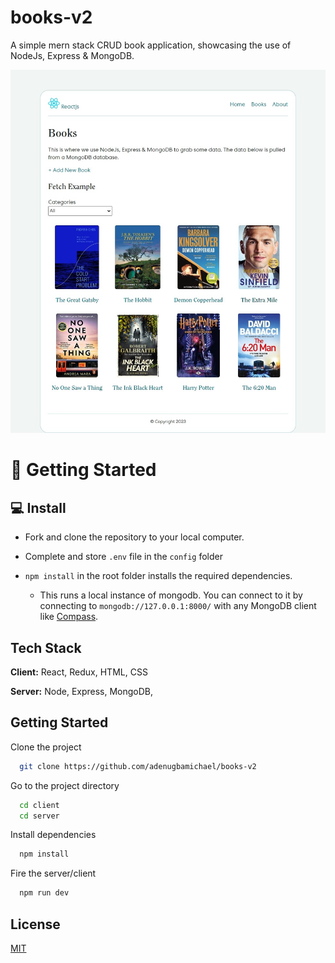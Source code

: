 # books-v2

A simple mern stack CRUD book application, showcasing the use of NodeJs, Express & MongoDB.

<img src="/client/src/assets/book.png" alt="home" title="homepage">

# 🚀 Getting Started

## 💻 Install

- Fork and clone the repository to your local computer.
- Complete and store `.env` file in the `config` folder

- `npm install` in the root folder installs the required dependencies.
  - This runs a local instance of mongodb. You can connect to it by connecting to `mongodb://127.0.0.1:8000/` with any MongoDB client like [Compass](https://www.mongodb.com/products/compass).

## Tech Stack

**Client:** React, Redux, HTML, CSS

**Server:** Node, Express, MongoDB,

## Getting Started

Clone the project

```bash
  git clone https://github.com/adenugbamichael/books-v2
```

Go to the project directory

```bash
  cd client
  cd server
```

Install dependencies

```bash
  npm install
```

Fire the server/client

```bash
  npm run dev
```

## License

[MIT](https://choosealicense.com/licenses/mit/)
